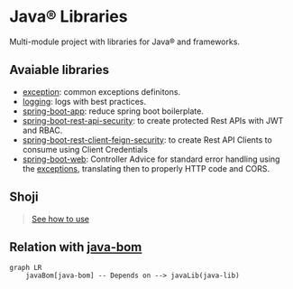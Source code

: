 # Java® Libraries

Multi-module project with libraries for Java® and frameworks.

## Avaiable libraries

- [exception](./exception/README.md): common exceptions definitons.
- [logging](./logging/README.md): logs with best practices.
- [spring-boot-app](./spring-boot-app/README.md): reduce spring boot boilerplate.
- [spring-boot-rest-api-security](./spring-boot-rest-api-security/README.md): to create protected Rest APIs with JWT and RBAC.
- [spring-boot-rest-client-feign-security](./spring-boot-rest-client-feign-security/README.md): to create Rest API Clients to consume using Client Credentials
- [spring-boot-web](./spring-boot-web/README.md): Controller Advice for standard error handling
using the [exceptions](./exception/README.md), translating then to properly HTTP code
and CORS.

## Shoji

> [See how to use](./spring-boot-web/)

## Relation with [java-bom](TODO:)

```mermaid
graph LR
    javaBom[java-bom] -- Depends on --> javaLib(java-lib)
```
